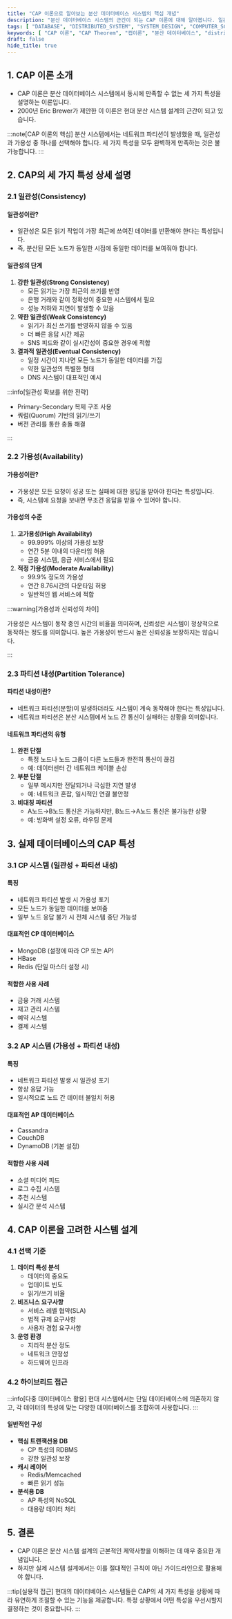 ```yaml
---
title: "CAP 이론으로 알아보는 분산 데이터베이스 시스템의 핵심 개념"
description: "분산 데이터베이스 시스템의 근간이 되는 CAP 이론에 대해 알아봅니다. 일관성(Consistency), 가용성(Availability), 파티션 내성(Partition Tolerance)의 개념과 실제 데이터베이스 선택 시 고려해야 할 사항들을 다룹니다."
tags: [ "DATABASE", "DISTRIBUTED_SYSTEM", "SYSTEM_DESIGN", "COMPUTER_SCIENCE" ]
keywords: [ "CAP 이론", "CAP Theorem", "캡이론", "분산 데이터베이스", "distributed database", "일관성", "consistency", "가용성", "availability", "파티션 내성", "partition tolerance", "데이터베이스 설계", "시스템 설계", "system design", "NoSQL", "RDBMS" ]
draft: false
hide_title: true
---
```


## 1. CAP 이론 소개

- CAP 이론은 분산 데이터베이스 시스템에서 동시에 만족할 수 없는 세 가지 특성을 설명하는 이론입니다.
- 2000년 Eric Brewer가 제안한 이 이론은 현대 분산 시스템 설계의 근간이 되고 있습니다.

:::note[CAP 이론의 핵심]
분산 시스템에서는 네트워크 파티션이 발생했을 때, 일관성과 가용성 중 하나를 선택해야 합니다. 세 가지 특성을 모두 완벽하게 만족하는 것은 불가능합니다.
:::

## 2. CAP의 세 가지 특성 상세 설명

### 2.1 일관성(Consistency)

#### 일관성이란?

- 일관성은 모든 읽기 작업이 가장 최근에 쓰여진 데이터를 반환해야 한다는 특성입니다.
- 즉, 분산된 모든 노드가 동일한 시점에 동일한 데이터를 보여줘야 합니다.

#### 일관성의 단계

1. **강한 일관성(Strong Consistency)**
	- 모든 읽기는 가장 최근의 쓰기를 반영
	- 은행 거래와 같이 정확성이 중요한 시스템에서 필요
	- 성능 저하와 지연이 발생할 수 있음
2. **약한 일관성(Weak Consistency)**
	- 읽기가 최신 쓰기를 반영하지 않을 수 있음
	- 더 빠른 응답 시간 제공
	- SNS 피드와 같이 실시간성이 중요한 경우에 적합
3. **결과적 일관성(Eventual Consistency)**
	- 일정 시간이 지나면 모든 노드가 동일한 데이터를 가짐
	- 약한 일관성의 특별한 형태
	- DNS 시스템이 대표적인 예시

:::info[일관성 확보를 위한 전략]

- Primary-Secondary 복제 구조 사용
- 쿼럼(Quorum) 기반의 읽기/쓰기
- 버전 관리를 통한 충돌 해결

:::

### 2.2 가용성(Availability)

#### 가용성이란?

- 가용성은 모든 요청이 성공 또는 실패에 대한 응답을 받아야 한다는 특성입니다.
- 즉, 시스템에 요청을 보내면 무조건 응답을 받을 수 있어야 합니다.

#### 가용성의 수준

1. **고가용성(High Availability)**
   - 99.999% 이상의 가용성 보장
   - 연간 5분 이내의 다운타임 허용
   - 금융 시스템, 응급 서비스에서 필요
2. **적정 가용성(Moderate Availability)**
   - 99.9% 정도의 가용성
   - 연간 8.76시간의 다운타임 허용
   - 일반적인 웹 서비스에 적합

:::warning[가용성과 신뢰성의 차이]

가용성은 시스템이 동작 중인 시간의 비율을 의미하며, 신뢰성은 시스템이 정상적으로 동작하는 정도를 의미합니다. 높은 가용성이 반드시 높은 신뢰성을 보장하지는 않습니다.

:::

### 2.3 파티션 내성(Partition Tolerance)

#### 파티션 내성이란?

- 네트워크 파티션(분할)이 발생하더라도 시스템이 계속 동작해야 한다는 특성입니다.
- 네트워크 파티션은 분산 시스템에서 노드 간 통신이 실패하는 상황을 의미합니다.

#### 네트워크 파티션의 유형

1. **완전 단절**
   - 특정 노드나 노드 그룹이 다른 노드들과 완전히 통신이 끊김
   - 예: 데이터센터 간 네트워크 케이블 손상
2. **부분 단절**
   - 일부 메시지만 전달되거나 극심한 지연 발생
   - 예: 네트워크 혼잡, 일시적인 연결 불안정
3. **비대칭 파티션**
   - A노드→B노드 통신은 가능하지만, B노드→A노드 통신은 불가능한 상황
   - 예: 방화벽 설정 오류, 라우팅 문제

## 3. 실제 데이터베이스의 CAP 특성

### 3.1 CP 시스템 (일관성 + 파티션 내성)

#### 특징

- 네트워크 파티션 발생 시 가용성 포기
- 모든 노드가 동일한 데이터를 보여줌
- 일부 노드 응답 불가 시 전체 시스템 중단 가능성

#### 대표적인 CP 데이터베이스

- MongoDB (설정에 따라 CP 또는 AP)
- HBase
- Redis (단일 마스터 설정 시)

#### 적합한 사용 사례

- 금융 거래 시스템
- 재고 관리 시스템
- 예약 시스템
- 결제 시스템

### 3.2 AP 시스템 (가용성 + 파티션 내성)

#### 특징

- 네트워크 파티션 발생 시 일관성 포기
- 항상 응답 가능
- 일시적으로 노드 간 데이터 불일치 허용

#### 대표적인 AP 데이터베이스

- Cassandra
- CouchDB
- DynamoDB (기본 설정)

#### 적합한 사용 사례

- 소셜 미디어 피드
- 로그 수집 시스템
- 추천 시스템
- 실시간 분석 시스템

## 4. CAP 이론을 고려한 시스템 설계

### 4.1 선택 기준

1. **데이터 특성 분석**
   - 데이터의 중요도
   - 업데이트 빈도
   - 읽기/쓰기 비율
2. **비즈니스 요구사항**
   - 서비스 레벨 협약(SLA)
   - 법적 규제 요구사항
   - 사용자 경험 요구사항
3. **운영 환경**
   - 지리적 분산 정도
   - 네트워크 안정성
   - 하드웨어 인프라

### 4.2 하이브리드 접근

:::info[다중 데이터베이스 활용]
현대 시스템에서는 단일 데이터베이스에 의존하지 않고, 각 데이터의 특성에 맞는 다양한 데이터베이스를 조합하여 사용합니다.
:::

#### 일반적인 구성

- **핵심 트랜잭션용 DB**
	- CP 특성의 RDBMS
	- 강한 일관성 보장
- **캐시 레이어**
	- Redis/Memcached
	- 빠른 읽기 성능
- **분석용 DB**
	- AP 특성의 NoSQL
	- 대용량 데이터 처리

## 5. 결론

- CAP 이론은 분산 시스템 설계의 근본적인 제약사항을 이해하는 데 매우 중요한 개념입니다.
- 하지만 실제 시스템 설계에서는 이를 절대적인 규칙이 아닌 가이드라인으로 활용해야 합니다.

:::tip[실용적 접근]
현대의 데이터베이스 시스템들은 CAP의 세 가지 특성을 상황에 따라 유연하게 조절할 수 있는 기능을 제공합니다. 특정 상황에서 어떤 특성을 우선시할지 결정하는 것이 중요합니다.
:::